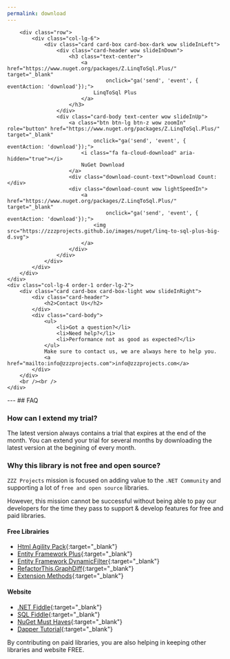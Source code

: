 ```yaml
---
permalink: download
---
```


<div class="row">
	<div class="col-lg-8 order-2 order-lg-1 wow slideInLeft">

		<div class="row">
			<div class="col-lg-6">
				<div class="card card-box card-box-dark wow slideInLeft">
					<div class="card-header wow slideInDown">
						<h3 class="text-center">
							<a href="https://www.nuget.org/packages/Z.LinqToSql.Plus/" target="_blank"
									onclick="ga('send', 'event', { eventAction: 'download'});">
								LinqToSql Plus
							</a>
						</h3>						
					</div>
					<div class="card-body text-center wow slideInUp">
						<a class="btn btn-lg btn-z wow zoomIn" role="button" href="https://www.nuget.org/packages/Z.LinqToSql.Plus/" target="_blank"
								onclick="ga('send', 'event', { eventAction: 'download'});">
							<i class="fa fa-cloud-download" aria-hidden="true"></i>
							NuGet Download
						</a>
						<div class="download-count-text">Download Count:</div>
						<div class="download-count wow lightSpeedIn">
							<a href="https://www.nuget.org/packages/Z.LinqToSql.Plus/" target="_blank"
									onclick="ga('send', 'event', { eventAction: 'download'});">
								<img src="https://zzzprojects.github.io/images/nuget/linq-to-sql-plus-big-d.svg">
							</a>
						</div>
					</div>
				</div>
			</div>
		</div>
	</div>
	<div class="col-lg-4 order-1 order-lg-2">
		<div class="card card-box card-box-light wow slideInRight">
			<div class="card-header">
				<h2>Contact Us</h2>
			</div>
			<div class="card-body">
				<ul>
					<li>Got a question?</li>
					<li>Need help?</li>
					<li>Performance not as good as expected?</li>
				</ul>
				Make sure to contact us, we are always here to help you.
				<a href="mailto:info@zzzprojects.com">info@zzzprojects.com</a>
			</div>
		</div>
		<br /><br />
	</div>
</div>

<div class="container section-faq wow slideInUp">
	<div markdown="1">
---
## FAQ

### How can I extend my trial?
The latest version always contains a trial that expires at the end of the month. You can extend your trial for several months by downloading the latest version at the begining of every month.

### Why this library is not free and open source?
`ZZZ Projects` mission is focused on adding value to the `.NET Community` and supporting a lot of `free and open source` libraries.

However, this mission cannot be successful without being able to pay our developers for the time they pass to support & develop features for free and paid libraries.

#### Free Librairies

- [Html Agility Pack](http://html-agility-pack.net/){:target="_blank"}
- [Entity Framework Plus](http://entityframework-plus.net/){:target="_blank"}
- [Entity Framework DynamicFilter](https://github.com/zzzprojects/EntityFramework.DynamicFilters){:target="_blank"}
- [RefactorThis.GraphDiff](https://github.com/zzzprojects/GraphDiff){:target="_blank"}
- [Extension Methods](https://github.com/zzzprojects/Z.ExtensionMethods){:target="_blank"}

#### Website

- [.NET Fiddle](https://dotnetfiddle.net/){:target="_blank"}
- [SQL Fiddle](http://sqlfiddle.com/){:target="_blank"}
- [NuGet Must Haves](http://nugetmusthaves.com/){:target="_blank"}
- [Dapper Tutorial](http://dapper-tutorial.net/){:target="_blank"}

By contributing on paid libraries, you are also helping in keeping other libraries and website FREE.

</div>
</div>

<style>
.page-download {
	margin-top: 150px;
}
.page-download .btn-z {
	margin-bottom: 50px;
}
.page-download .download-count-text {
	color: #888;
	font-size: 1.25rem;
}
.page-download .row .col-lg-6 {
	margin-bottom: 60px;
}
.page-download .download-count img {
	width: 250px;
}
@media (max-width: 575px) {
	.page-download .card-layout-z2 img {
		width: 90%;
	}
	.page-download .btn-z {
		font-size: 1.5rem;
	}
}
</style>